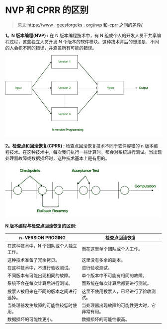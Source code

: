# NVP 和 CPRR 的区别

> 原文:[https://www . geesforgeks . org/nvp 和-cprr 之间的差异/](https://www.geeksforgeeks.org/difference-between-nvp-and-cprr/)

**1。N 版本编程(NVP) :**
在 N 版本编程技术中，有 N 组或个人的开发人员不共享编程过程，这些独立人员开发 N 个版本的软件模块。这种技术背后的想法是，不同的人会犯不同的错误，并涵盖所有可能的错误。

![](img/fc6c66070938ecd5223583f5df79c275.png)

**2。检查点和回滚恢复(CPRR) :**
检查点回滚恢复技术不同于软件容错的 n 版本编程技术。在这种技术中，每次我们执行一些计算时，都会对系统进行测试。当出现处理器故障或数据损坏时，这种技术基本上是有用的。

![](img/c291d1636ccc8bdfce7b527853e2a1e7.png)

**N 版本编程与检查点回滚恢复的区别:**

<center>

| n-VERSION PROGING | 检查点回滚恢复 |
| --- | --- |
| 在这种技术中，N 个团队或个人独立工作。 | 而在这里单个团队或个人工作。 |
| 这种技术准备了冗余拷贝。 | 这里没有多余的副本。 |
| 在这种技术中，不进行验收测试。 | 进行验收测试。 |
| 不同版本有可能出现相同的故障。 | 单个版本中不可能有相同的故障。 |
| 系统不会在每次计算后进行测试。 | 而系统在每次计算后都要进行测试。 |
| 投票人被用来在不同的版本之间进行选择。 | 这里不使用投票人，已经进行了验收测试。 |
| 当处理器发生故障的可能性较低时使用。 | 当处理器出现故障的可能性更大时，它非常有用。 |
| 数据损坏的可能性更小。 | 数据损坏的可能性很高。 |

</center>